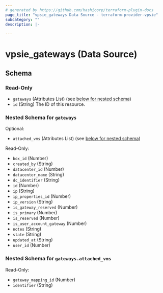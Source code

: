 ```yaml
---
# generated by https://github.com/hashicorp/terraform-plugin-docs
page_title: "vpsie_gateways Data Source - terraform-provider-vpsie"
subcategory: ""
description: |-
  
---
```


# vpsie_gateways (Data Source)





<!-- schema generated by tfplugindocs -->
## Schema

### Read-Only

- `gateways` (Attributes List) (see [below for nested schema](#nestedatt--gateways))
- `id` (String) The ID of this resource.

<a id="nestedatt--gateways"></a>
### Nested Schema for `gateways`

Optional:

- `attached_vms` (Attributes List) (see [below for nested schema](#nestedatt--gateways--attached_vms))

Read-Only:

- `box_id` (Number)
- `created_by` (String)
- `datacenter_id` (Number)
- `datacenter_name` (String)
- `dc_identifier` (String)
- `id` (Number)
- `ip` (String)
- `ip_properties_id` (Number)
- `ip_version` (String)
- `is_gateway_reserved` (Number)
- `is_primary` (Number)
- `is_reserved` (Number)
- `is_user_account_gateway` (Number)
- `notes` (String)
- `state` (String)
- `updated_at` (String)
- `user_id` (Number)

<a id="nestedatt--gateways--attached_vms"></a>
### Nested Schema for `gateways.attached_vms`

Read-Only:

- `gateway_mapping_id` (Number)
- `identifier` (String)
